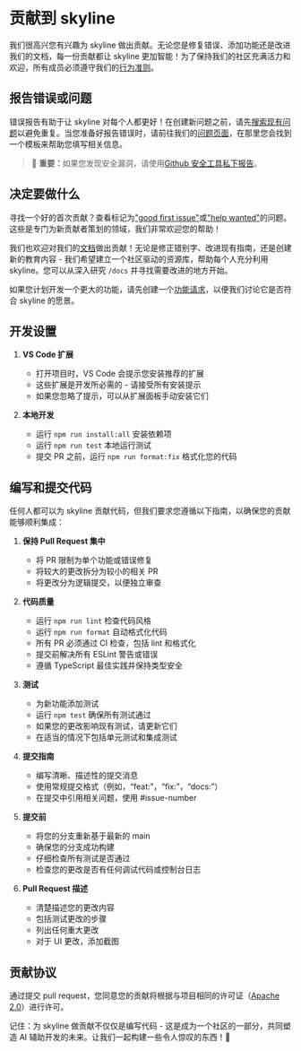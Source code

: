 # 贡献到 skyline

我们很高兴您有兴趣为 skyline 做出贡献。无论您是修复错误、添加功能还是改进我们的文档，每一份贡献都让 skyline 更加智能！为了保持我们的社区充满活力和欢迎，所有成员必须遵守我们的[行为准则](CODE_OF_CONDUCT.md)。

## 报告错误或问题

错误报告有助于让 skyline 对每个人都更好！在创建新问题之前，请先[搜索现有问题](https://github.com/skyline/skyline/issues)以避免重复。当您准备好报告错误时，请前往我们的[问题页面](https://github.com/skyline/skyline/issues/new/choose)，在那里您会找到一个模板来帮助您填写相关信息。

<blockquote class='warning-note'>
    🔐 <b>重要：</b>如果您发现安全漏洞，请使用<a href="https://github.com/skyline/skyline/security/advisories/new">Github 安全工具私下报告</a>。
</blockquote>

## 决定要做什么

寻找一个好的首次贡献？查看标记为["good first issue"](https://github.com/skyline/skyline/labels/good%20first%20issue)或["help wanted"](https://github.com/skyline/skyline/labels/help%20wanted)的问题。这些是专门为新贡献者策划的领域，我们非常欢迎您的帮助！

我们也欢迎对我们的[文档](https://github.com/skyline/skyline/tree/main/docs)做出贡献！无论是修正错别字、改进现有指南，还是创建新的教育内容 - 我们希望建立一个社区驱动的资源库，帮助每个人充分利用 skyline。您可以从深入研究 `/docs` 并寻找需要改进的地方开始。

如果您计划开发一个更大的功能，请先创建一个[功能请求](https://github.com/skyline/skyline/discussions/categories/feature-requests?discussions_q=is%3Aopen+category%3A%22Feature+Requests%22+sort%3Atop)，以便我们讨论它是否符合 skyline 的愿景。

## 开发设置

1. **VS Code 扩展**

    - 打开项目时，VS Code 会提示您安装推荐的扩展
    - 这些扩展是开发所必需的 - 请接受所有安装提示
    - 如果您忽略了提示，可以从扩展面板手动安装它们

2. **本地开发**
    - 运行 `npm run install:all` 安装依赖项
    - 运行 `npm run test` 本地运行测试
    - 提交 PR 之前，运行 `npm run format:fix` 格式化您的代码

## 编写和提交代码

任何人都可以为 skyline 贡献代码，但我们要求您遵循以下指南，以确保您的贡献能够顺利集成：

1. **保持 Pull Request 集中**

    - 将 PR 限制为单个功能或错误修复
    - 将较大的更改拆分为较小的相关 PR
    - 将更改分为逻辑提交，以便独立审查

2. **代码质量**

    - 运行 `npm run lint` 检查代码风格
    - 运行 `npm run format` 自动格式化代码
    - 所有 PR 必须通过 CI 检查，包括 lint 和格式化
    - 提交前解决所有 ESLint 警告或错误
    - 遵循 TypeScript 最佳实践并保持类型安全

3. **测试**

    - 为新功能添加测试
    - 运行 `npm test` 确保所有测试通过
    - 如果您的更改影响现有测试，请更新它们
    - 在适当的情况下包括单元测试和集成测试

4. **提交指南**

    - 编写清晰、描述性的提交消息
    - 使用常规提交格式（例如，“feat:”，“fix:”，“docs:”）
    - 在提交中引用相关问题，使用 #issue-number

5. **提交前**

    - 将您的分支重新基于最新的 main
    - 确保您的分支成功构建
    - 仔细检查所有测试是否通过
    - 检查您的更改是否有任何调试代码或控制台日志

6. **Pull Request 描述**
    - 清楚描述您的更改内容
    - 包括测试更改的步骤
    - 列出任何重大更改
    - 对于 UI 更改，添加截图

## 贡献协议

通过提交 pull request，您同意您的贡献将根据与项目相同的许可证（[Apache 2.0](LICENSE)）进行许可。

记住：为 skyline 做贡献不仅仅是编写代码 - 这是成为一个社区的一部分，共同塑造 AI 辅助开发的未来。让我们一起构建一些令人惊叹的东西！🚀
